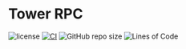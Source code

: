 # Tower RPC

![license](https://img.shields.io/badge/License-MIT%20or%20Apache%202-green.svg)
[![CI](https://github.com/aschey/tower-rpc/actions/workflows/test.yml/badge.svg)](https://github.com/aschey/tower-rpc/actions/workflows/build.yml)
![GitHub repo size](https://img.shields.io/github/repo-size/aschey/tower-rpc)
![Lines of Code](https://aschey.tech/tokei/github/aschey/tower-rpc)
